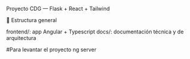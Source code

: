 Proyecto CDG — Flask + React + Tailwind

📁 Estructura general

frontend/: app Angular + Typescript
docs/: documentación técnica y de arquitectura

#Para levantar el proyecto
ng server
